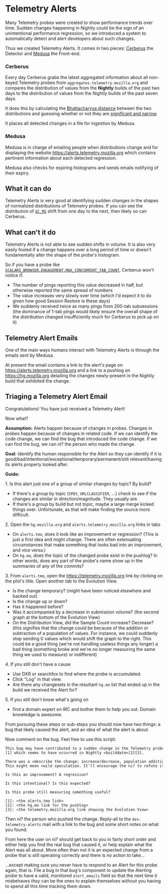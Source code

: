 Telemetry Alerts
================

Many Telemetry probes were created to show performance trends over time.
Sudden changes happening in Nightly could be the sign of an
unintentional performance regression, so we introduced a system to
automatically detect and alert developers about such changes.

Thus we created Telemetry Alerts. It comes in two pieces:
[Cerberus](https://github.com/mozilla/cerberus/) the Detector and
[Medusa](https://github.com/mozilla/medusa/) the Front-end.

### Cerberus

Every day Cerberus grabs the latest aggregated information about all
non-keyed Telemetry probes from `aggregates.telemetry.mozilla.org` and
compares the distribution of values from the **Nightly** builds of the
past two days to the distribution of values from the Nightly builds of
the past seven days.

It does this by calculating the [Bhattacharyya
distance](https://en.wikipedia.org/wiki/Bhattacharyya_distance) between
the two distributions and guessing whether or not they are [significant
and
narrow](https://github.com/mozilla/cerberus/blob/master/alert/alert.py#L72).

It places all detected changes in a file for ingestion by Medusa.

### Medusa

Medusa is in charge of emailing people when distributions change and for
displaying the website <https://alerts.telemetry.mozilla.org> which
contains pertinent information about each detected regression.

Medusa also checks for expiring histograms and sends emails notifying of
their expiry.

What it can do
--------------

Telemetry Alerts is very good at identifying sudden changes in the
shapes of normalized distributions of Telemetry probes. If you can see
the distribution of [`GC_MS`](https://mzl.la/2vdMRax) shift from one day
to the next, then likely so can Cerberus.

What can't it do
----------------

Telemetry Alerts is not able to see sudden shifts in volume. It is also
very easily fooled if a change happens over a long period of time or
doesn't fundamentally alter the shape of the probe's histogram.

So if you have a probe like
[`SCALARS_BROWSER.ENGAGEMENT.MAX_CONCURRENT_TAB_COUNT`](https://mzl.la/2vdiuRx),
Cerberus won't notice if:

-   The number of pings reporting this value decreased in half, but
    otherwise reported the same spread of numbers
-   The value increases very slowly over time (which I'd expect it to do
    given how good Session Restore is these days)
-   We suddenly received twice as many pings from 200-tab subsessions
    (the dominance of 1-tab pings would likely ensure the overall shape
    of the distribution changed insufficiently much for Cerberus to pick
    up on it)

Telemetry Alert Emails
----------------------

One of the main ways humans interact with Telemetry Alerts is through
the emails sent by Medusa.

At present the email contains a link to the alert's page on
<https://alerts.telemetry.mozilla.org> and a link to a pushlog on
<https://hg.mozilla.org> detailing the changes newly-present in the
Nightly build that exhibited the change.

Triaging a Telemetry Alert Email
--------------------------------

Congratulations! You have just received a Telemetry Alert!

Now what?

**Assumption:** Alerts happen because of changes in probes. Changes in
probes happen because of changes in related code. If we can identify the
code change, we can find the bug that introduced the code change. If we
can find the bug, we can ni? the person who made the change.

**Goal:** Identify the human responsible for the Alert so they can
identify if it is
good/bad/intentional/exceptional/temporary/permanent/still
relevant/having its alerts properly looked after.

**Guide:**

1\. Is this alert just one of a group of similar changes by topic? By
build?

-   If there's a group by topic (`SPDY`, `URLCLASSIFIER`, ...) check to see
    if the changes are similar in direction/magnitude. They usually are.
-   If there's a group by build but not topic, maybe a large merge
    kicked things over. Unfortunate, as that will make finding the source
    more difficult.

2\. Open the `hg.mozilla.org` and `alerts.telemetry.mozilla.org` links in
tabs

-   On `alerts.tmo`, does it look like an improvement or regression? (This
    is just a first idea and might change. There are often extenuating
    circumstances that make something that looks bad into an
    improvement, and vice versa.)
-   On `hg.mo`, does the topic of the changed probe exist in the pushlog?
    In other words, does any part of the probe's name show up in the
    summaries of any of the commits?

3\. From `alerts.tmo`, open the <https://telemetry.mozilla.org> link by
clicking on the plot's title. Open another tab to the Evolution View.

-   Is the change temporary? (might have been noticed elsewhere and
    backed out)
-   Is the change up or down?
-   Has it happened before?
-   Was it accompanied by a decrease in submission volume? (the second
    graph at the bottom of the Evolution View)
-   On the Distribution View, did the Sample Count increase? Decrease?
    (this signifies that the change could be because of the addition or
    subtraction of a population of values. For instance, we could
    suddenly stop sending 0 values which would shift the graph to
    the right. This could be a good thing (we're not handling useless
    things any longer) a bad thing (something broke and we're no longer
    measuring the same thing we used to measure) or indifferent)

4\. If you still don't have a cause

-   Use DXR or searchfox to find where the probe is accumulated.
-   Click "Log" in that view.
-   Are there any changesets in the resultant `hg.mo` list that ended up
    in the build we received the Alert for?

5\. If you _still_ don't know what's going on

-   find a domain expert on IRC and bother them to help you out. Domain
    knowledge is awesome.

From pursuing these steps or sub-steps you should now have two things: a
bug that likely caused the alert, and an idea of what the alert is
about.

Now comment on the bug. Feel free to use this script:
```text
This bug may have contributed to a sudden change in the Telemetry probe <PROBE_NAME>[1] which seems to have occurred in Nightly <builddate>[2][3].

There was a <describe the change: increase/decrease, population addition/subtraction, regression/improvement, change in submission/sample volume...>.
This might mean <wild speculation. It'll encourage the ni? to refute it :) >

Is this an improvement? A regression?

Is this intentional? Is this expected?

Is this probe still measuring something useful?

[1]: <the alerts.tmo link>
[2]: <the hg.mo link for the pushlog>
[3]: <the telemetry.mozilla.org link showing the Evolution View>
```

Then ni? the person who pushed the change. Reply-all to the
`dev-telemetry-alerts` mail with a link to the bug and some short notes on
what you found.

From here the user on ni? should get back to you in fairly short order
and either help you find the real bug that caused it, or help explain
what the Alert was all about. More often than not it is an expected
change from a probe that is still operating correctly and there is no
action to take...

...except making sure you never have to respond to an Alert for this
probe again, that is. File a bug in that bug's component to update the
Alerting probe to have a valid, monitored `alert_emails` field so that
the next time it misbehaves *they* can be the ones to explain themselves
without you having to spend all this time tracking them down.
